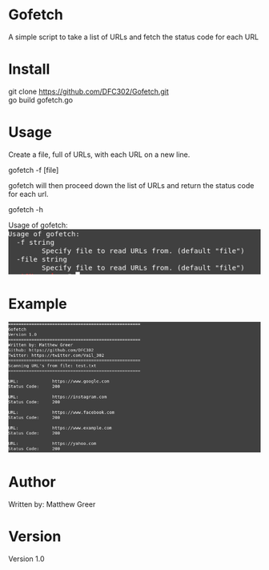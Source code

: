 # Gofetch
A simple script to take a list of URLs and fetch the status code for each URL

# Install
git clone https://github.com/DFC302/Gofetch.git \
go build gofetch.go

# Usage
Create a file, full of URLs, with each URL on a new line. 

gofetch -f [file] 

gofetch will then proceed down the list of URLs and return the status code for each url. 

gofetch -h

Usage of gofetch: \
![Usage](https://github.com/DFC302/Gofetch/blob/master/images/usage.png)
      
# Example
![Example](https://github.com/DFC302/Gofetch/blob/master/images/example.png)

# Author
Written by: Matthew Greer

# Version
Version 1.0

